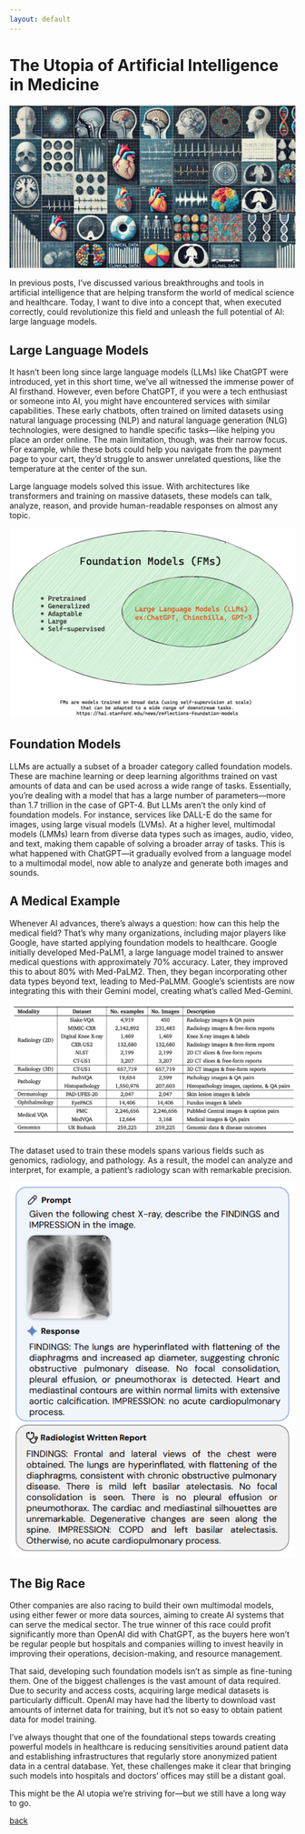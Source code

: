 ```yaml
---
layout: default
---
```


# The Utopia of Artificial Intelligence in Medicine

![The Utopia of Artificial Intelligence in Medicine](assets/img/post2-cover.webp)

In previous posts, I’ve discussed various breakthroughs and tools in artificial intelligence that are helping transform the world of medical science and healthcare. Today, I want to dive into a concept that, when executed correctly, could revolutionize this field and unleash the full potential of AI: large language models.

## Large Language Models

It hasn’t been long since large language models (LLMs) like ChatGPT were introduced, yet in this short time, we’ve all witnessed the immense power of AI firsthand. However, even before ChatGPT, if you were a tech enthusiast or someone into AI, you might have encountered services with similar capabilities. These early chatbots, often trained on limited datasets using natural language processing (NLP) and natural language generation (NLG) technologies, were designed to handle specific tasks—like helping you place an order online. The main limitation, though, was their narrow focus. For example, while these bots could help you navigate from the payment page to your cart, they’d struggle to answer unrelated questions, like the temperature at the center of the sun.

Large language models solved this issue. With architectures like transformers and training on massive datasets, these models can talk, analyze, reason, and provide human-readable responses on almost any topic.

![The Utopia of Artificial Intelligence in Medicine](assets/img/post2-1.webp)

## Foundation Models

LLMs are actually a subset of a broader category called foundation models. These are machine learning or deep learning algorithms trained on vast amounts of data and can be used across a wide range of tasks. Essentially, you’re dealing with a model that has a large number of parameters—more than 1.7 trillion in the case of GPT-4. But LLMs aren’t the only kind of foundation models. For instance, services like DALL-E do the same for images, using large visual models (LVMs). At a higher level, multimodal models (LMMs) learn from diverse data types such as images, audio, video, and text, making them capable of solving a broader array of tasks. This is what happened with ChatGPT—it gradually evolved from a language model to a multimodal model, now able to analyze and generate both images and sounds.

## A Medical Example

Whenever AI advances, there’s always a question: how can this help the medical field? That’s why many organizations, including major players like Google, have started applying foundation models to healthcare. Google initially developed Med-PaLM1, a large language model trained to answer medical questions with approximately 70% accuracy. Later, they improved this to about 80% with Med-PaLM2. Then, they began incorporating other data types beyond text, leading to Med-PaLMM. Google’s scientists are now integrating this with their Gemini model, creating what’s called Med-Gemini.

![The Utopia of Artificial Intelligence in Medicine](assets/img/post2-2.png)

The dataset used to train these models spans various fields such as genomics, radiology, and pathology. As a result, the model can analyze and interpret, for example, a patient’s radiology scan with remarkable precision.

![The Utopia of Artificial Intelligence in Medicine](assets/img/post2-3.png)

## The Big Race

Other companies are also racing to build their own multimodal models, using either fewer or more data sources, aiming to create AI systems that can serve the medical sector. The true winner of this race could profit significantly more than OpenAI did with ChatGPT, as the buyers here won’t be regular people but hospitals and companies willing to invest heavily in improving their operations, decision-making, and resource management.

That said, developing such foundation models isn’t as simple as fine-tuning them. One of the biggest challenges is the vast amount of data required. Due to security and access costs, acquiring large medical datasets is particularly difficult. OpenAI may have had the liberty to download vast amounts of internet data for training, but it’s not so easy to obtain patient data for model training.

I’ve always thought that one of the foundational steps towards creating powerful models in healthcare is reducing sensitivities around patient data and establishing infrastructures that regularly store anonymized patient data in a central database. Yet, these challenges make it clear that bringing such models into hospitals and doctors’ offices may still be a distant goal.

This might be the AI utopia we’re striving for—but we still have a long way to go.



[back](./)
